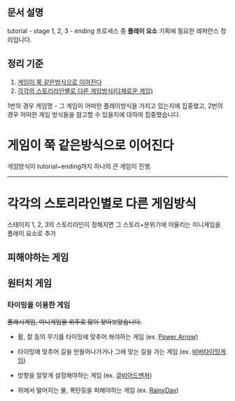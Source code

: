 ## 문서 설명

tutorial - stage 1, 2, 3 - ending 프로세스 중 **플레이 요소** 기획에 필요한 레퍼런스 정리입니다.

## 정리 기준

1. [게임이 쭉 같은방식으로 이어진다](게임이-쭉-같은방식으로-이어진다)
2. [각각의 스토리라인별로 다른 게임방식(다채로운 게임)](각각의-스토리라인별로-다른-게임방식)

1번의 경우 게임명 - 그 게임이 어떠한 플레이방식을 가지고 있는지에 집중했고, 2번의 경우 어떠한 게임 방식들을 참고할 수 있을지에 대하여 집중했습니다.

# 게임이 쭉 같은방식으로 이어진다

게임방식이 tutorial~ending까지 하나의 큰 게임이 진행.

---

# 각각의 스토리라인별로 다른 게임방식

스테이지 1, 2, 3의 스토리라인이 정해지면 그 스토리+분위기에 어울리는 미니게임을 플레이 요소로 추가

## 피해야하는 게임

## 원터치 게임

### 타이밍을 이용한 게임

~~플래시게임, 미니게임을 위주로 많이 찾아보았습니다.~~

-   활, 칼 등의 무기를 타이밍에 맞추어 쏴야하는 게임 (ex. [Power Arrow](http://www.oldflashgame.com/bbs/board.php?bo_table=flashgame&wr_id=1324&sca=%EC%8A%88%ED%8C%85))
-   타이밍에 맞추어 길을 만들어나가거나 그에 맞는 길을 가는 게임 (ex. [비버타이밍게임](https://flashgamerz.tistory.com/744))

-   방향을 알맞게 설정해야하는 게임 (ex. [큐비어드벤쳐](https://post.naver.com/viewer/postView.nhn?volumeNo=7705683&memberNo=12690))

-   위에서 떨어지는 물, 폭탄등을 피해야하는 게임 (ex. [RainyDay](https://gamuru.tistory.com/194))
